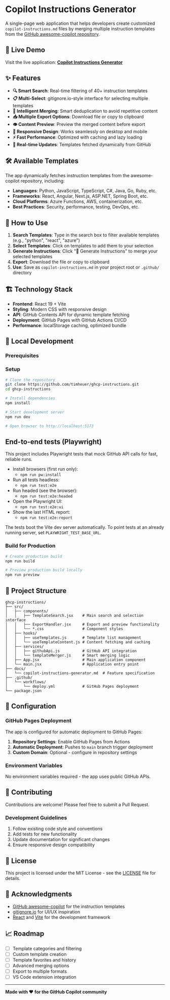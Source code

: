 # Copilot Instructions Generator

A single-page web application that helps developers create customized `copilot-instructions.md` files by merging multiple instruction templates from the [GitHub awesome-copilot repository](https://github.com/github/awesome-copilot/tree/main/instructions).

## 🚀 Live Demo

Visit the live application: **[Copilot Instructions Generator](https://timheuer.github.io/ghcp-instructions/)**

## ✨ Features

- **🔍 Smart Search**: Real-time filtering of 40+ instruction templates
- **📋 Multi-Select**: gitignore.io-style interface for selecting multiple templates
- **🧠 Intelligent Merging**: Smart deduplication to avoid repetitive content
- **📥 Multiple Export Options**: Download file or copy to clipboard
- **👁️ Content Preview**: Preview the merged content before export
- **📱 Responsive Design**: Works seamlessly on desktop and mobile
- **⚡ Fast Performance**: Optimized with caching and lazy loading
- **🔄 Real-time Updates**: Templates fetched dynamically from GitHub

## 🛠️ Available Templates

The app dynamically fetches instruction templates from the awesome-copilot repository, including:

- **Languages**: Python, JavaScript, TypeScript, C#, Java, Go, Ruby, etc.
- **Frameworks**: React, Angular, Next.js, ASP.NET, Spring Boot, etc.
- **Cloud Platforms**: Azure Functions, AWS, containerization, etc.
- **Best Practices**: Security, performance, testing, DevOps, etc.

## 🎯 How to Use

1. **Search Templates**: Type in the search box to filter available templates (e.g., "python", "react", "azure")
2. **Select Templates**: Click on templates to add them to your selection
3. **Generate Instructions**: Click "🚀 Generate Instructions" to merge your selected templates
4. **Export**: Download the file or copy to clipboard
5. **Use**: Save as `copilot-instructions.md` in your project root or `.github/` directory

## 🏗️ Technology Stack

- **Frontend**: React 19 + Vite
- **Styling**: Modern CSS with responsive design
- **API**: GitHub Contents API for dynamic template fetching
- **Deployment**: GitHub Pages with GitHub Actions CI/CD
- **Performance**: localStorage caching, optimized bundle

## 🚀 Local Development

### Prerequisites


### Setup

```bash
# Clone the repository
git clone https://github.com/timheuer/ghcp-instructions.git
cd ghcp-instructions

# Install dependencies
npm install

# Start development server
npm run dev

# Open browser to http://localhost:5173
```

## End-to-end tests (Playwright)

This project includes Playwright tests that mock GitHub API calls for fast, reliable runs.

- Install browsers (first run only):
	- `npm run pw:install`
- Run all tests headless:
	- `npm run test:e2e`
- Run headed (see the browser):
	- `npm run test:e2e:headed`
- Open the Playwright UI:
	- `npm run test:e2e:ui`
- Show the last HTML report:
	- `npm run test:e2e:report`

The tests boot the Vite dev server automatically. To point tests at an already running server, set `PLAYWRIGHT_TEST_BASE_URL`.

### Build for Production

```bash
# Create production build
npm run build

# Preview production build locally
npm run preview
```

## 📁 Project Structure

```
ghcp-instructions/
├── src/
│   ├── components/
│   │   ├── TemplateSearch.jsx    # Main search and selection interface
│   │   ├── ExportHandler.jsx     # Export and preview functionality
│   │   └── *.css                 # Component styles
│   ├── hooks/
│   │   ├── useTemplates.js       # Template list management
│   │   └── useTemplateContent.js # Content fetching and caching
│   ├── services/
│   │   ├── githubApi.js          # GitHub API integration
│   │   └── templateMerger.js     # Smart merging logic
│   ├── App.jsx                   # Main application component
│   └── main.jsx                  # Application entry point
├── docs/
│   └── copilot-instructions-generator.md  # Feature specification
├── .github/
│   └── workflows/
│       └── deploy.yml            # GitHub Pages deployment
└── package.json
```

## 🔧 Configuration

### GitHub Pages Deployment

The app is configured for automatic deployment to GitHub Pages:

1. **Repository Settings**: Enable GitHub Pages from Actions
2. **Automatic Deployment**: Pushes to `main` branch trigger deployment
3. **Custom Domain**: Optional - configure in repository settings

### Environment Variables

No environment variables required - the app uses public GitHub APIs.

## 🤝 Contributing

Contributions are welcome! Please feel free to submit a Pull Request.

### Development Guidelines

1. Follow existing code style and conventions
2. Add tests for new functionality
3. Update documentation for significant changes
4. Ensure responsive design compatibility

## 📄 License

This project is licensed under the MIT License - see the [LICENSE](LICENSE) file for details.

## 🙏 Acknowledgments

- [GitHub awesome-copilot](https://github.com/github/awesome-copilot) for the instruction templates
- [gitignore.io](https://gitignore.io) for UI/UX inspiration
- [React](https://reactjs.org/) and [Vite](https://vitejs.dev/) for the development framework

## 📈 Roadmap

- [ ] Template categories and filtering
- [ ] Custom template creation
- [ ] Template favorites and history
- [ ] Advanced merging options
- [ ] Export to multiple formats
- [ ] VS Code extension integration

---

**Made with ❤️ for the GitHub Copilot community**
